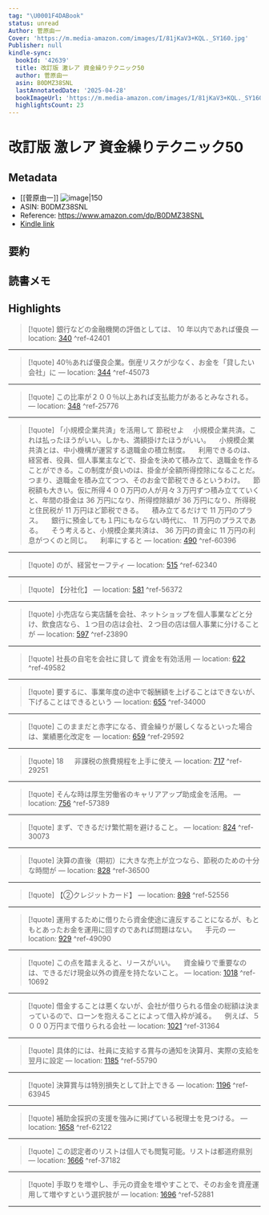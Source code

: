 ```yaml
---
tag: "\U0001F4DABook"
status: unread
Author: 菅原由一
Cover: 'https://m.media-amazon.com/images/I/81jKaV3+KQL._SY160.jpg'
Publisher: null
kindle-sync:
  bookId: '42639'
  title: 改訂版 激レア 資金繰りテクニック50
  author: 菅原由一
  asin: B0DMZ38SNL
  lastAnnotatedDate: '2025-04-28'
  bookImageUrl: 'https://m.media-amazon.com/images/I/81jKaV3+KQL._SY160.jpg'
  highlightsCount: 23
---
```

# 改訂版 激レア 資金繰りテクニック50
## Metadata
* [[菅原由一]]
![image|150](https://m.media-amazon.com/images/I/81jKaV3+KQL._SY160.jpg)
* ASIN: B0DMZ38SNL
* Reference: https://www.amazon.com/dp/B0DMZ38SNL
* [Kindle link](kindle://book?action=open&asin=B0DMZ38SNL)
## 要約
## 読書メモ
## Highlights
>[!quote]
>銀行などの金融機関の評価としては、 10 年以内であれば優良 — location: [340](kindle://book?action=open&asin=B0DMZ38SNL&location=340) ^ref-42401

---
>[!quote]
>40％あれば優良企業。倒産リスクが少なく、お金を「貸したい会社」に — location: [344](kindle://book?action=open&asin=B0DMZ38SNL&location=344) ^ref-45073

---
>[!quote]
>この比率が２００％以上あれば支払能力があるとみなされる。 — location: [348](kindle://book?action=open&asin=B0DMZ38SNL&location=348) ^ref-25776

---
>[!quote]
>「小規模企業共済」を活用して 節税せよ 　小規模企業共済。これは払ったほうがいい。しかも、満額掛けたほうがいい。 　小規模企業共済とは、中小機構が運営する退職金の積立制度。 　利用できるのは、経営者、役員、個人事業主などで、掛金を決めて積み立て、退職金を作ることができる。この制度が良いのは、掛金が全額所得控除になることだ。つまり、退職金を積み立てつつ、そのお金で節税できるというわけ。 　節税額も大きい。仮に所得４００万円の人が月々３万円ずつ積み立てていくと、年間の掛金は 36 万円になり、所得控除額が 36 万円になり、所得税と住民税が 11 万円ほど節税できる。 　積み立てるだけで 11 万円のプラス。 　銀行に預金しても１円にもならない時代に、 11 万円のプラスである。 　そう考えると、小規模企業共済は、 36 万円の資金に 11 万円の利息がつくのと同じ。 　利率にすると — location: [490](kindle://book?action=open&asin=B0DMZ38SNL&location=490) ^ref-60396

---
>[!quote]
>のが、経営セーフティ — location: [515](kindle://book?action=open&asin=B0DMZ38SNL&location=515) ^ref-62340

---
>[!quote]
>【分社化】 — location: [581](kindle://book?action=open&asin=B0DMZ38SNL&location=581) ^ref-56372

---
>[!quote]
>小売店なら実店舗を会社、ネットショップを個人事業などと分け、飲食店なら、１つ目の店は会社、２つ目の店は個人事業に分けることが — location: [597](kindle://book?action=open&asin=B0DMZ38SNL&location=597) ^ref-23890

---
>[!quote]
>社長の自宅を会社に貸して 資金を有効活用 — location: [622](kindle://book?action=open&asin=B0DMZ38SNL&location=622) ^ref-49582

---
>[!quote]
>要するに、事業年度の途中で報酬額を上げることはできないが、下げることはできるという — location: [655](kindle://book?action=open&asin=B0DMZ38SNL&location=655) ^ref-34000

---
>[!quote]
>このままだと赤字になる、資金繰りが厳しくなるといった場合は、業績悪化改定を — location: [659](kindle://book?action=open&asin=B0DMZ38SNL&location=659) ^ref-29592

---
>[!quote]
>18 　 非課税の旅費規程を上手に使え — location: [717](kindle://book?action=open&asin=B0DMZ38SNL&location=717) ^ref-29251

---
>[!quote]
>そんな時は厚生労働省のキャリアアップ助成金を活用。 — location: [756](kindle://book?action=open&asin=B0DMZ38SNL&location=756) ^ref-57389

---
>[!quote]
>まず、できるだけ繁忙期を避けること。 — location: [824](kindle://book?action=open&asin=B0DMZ38SNL&location=824) ^ref-30073

---
>[!quote]
>決算の直後（期初）に大きな売上が立つなら、節税のための十分な時間が — location: [828](kindle://book?action=open&asin=B0DMZ38SNL&location=828) ^ref-36500

---
>[!quote]
>【②クレジットカード】 — location: [898](kindle://book?action=open&asin=B0DMZ38SNL&location=898) ^ref-52556

---
>[!quote]
>運用するために借りたら資金使途に違反することになるが、もともとあったお金を運用に回すのであれば問題はない。 　手元の — location: [929](kindle://book?action=open&asin=B0DMZ38SNL&location=929) ^ref-49090

---
>[!quote]
>この点を踏まえると、リースがいい。 　資金繰りで重要なのは、できるだけ現金以外の資産を持たないこと。 — location: [1018](kindle://book?action=open&asin=B0DMZ38SNL&location=1018) ^ref-10692

---
>[!quote]
>借金することは悪くないが、会社が借りられる借金の総額は決まっているので、ローンを抱えることによって借入枠が減る。 　例えば、５０００万円まで借りられる会社 — location: [1021](kindle://book?action=open&asin=B0DMZ38SNL&location=1021) ^ref-31364

---
>[!quote]
>具体的には、社員に支給する賞与の通知を決算月、実際の支給を翌月に設定 — location: [1185](kindle://book?action=open&asin=B0DMZ38SNL&location=1185) ^ref-55790

---
>[!quote]
>決算賞与は特別損失として計上できる — location: [1196](kindle://book?action=open&asin=B0DMZ38SNL&location=1196) ^ref-63945

---
>[!quote]
>補助金採択の支援を強みに掲げている税理士を見つける。 — location: [1658](kindle://book?action=open&asin=B0DMZ38SNL&location=1658) ^ref-62122

---
>[!quote]
>この認定者のリストは個人でも閲覧可能。リストは都道府県別 — location: [1666](kindle://book?action=open&asin=B0DMZ38SNL&location=1666) ^ref-37182

---
>[!quote]
>手取りを増やし、手元の資金を増やすことで、そのお金を資産運用して増やすという選択肢が — location: [1696](kindle://book?action=open&asin=B0DMZ38SNL&location=1696) ^ref-52881

---
